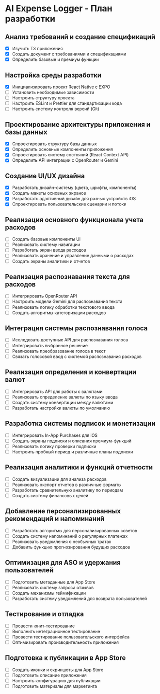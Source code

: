 # AI Expense Logger - План разработки

## Анализ требований и создание спецификаций
- [x] Изучить ТЗ приложения
- [x] Создать документ с требованиями и спецификациями
- [x] Определить базовые и премиум функции

## Настройка среды разработки
- [x] Инициализировать проект React Native с EXPO
- [ ] Установить необходимые зависимости
- [ ] Настроить структуру проекта
- [ ] Настроить ESLint и Prettier для стандартизации кода
- [ ] Настроить систему контроля версий (Git)

## Проектирование архитектуры приложения и базы данных
- [x] Спроектировать структуру базы данных
- [x] Определить основные компоненты приложения
- [x] Спроектировать систему состояний (React Context API)
- [x] Определить API интеграции с OpenRouter и Gemini

## Создание UI/UX дизайна
- [x] Разработать дизайн-систему (цвета, шрифты, компоненты)
- [x] Создать макеты основных экранов
- [x] Разработать адаптивный дизайн для разных устройств iOS
- [x] Спроектировать пользовательские сценарии и потоки

## Реализация основного функционала учета расходов
- [ ] Создать базовые компоненты UI
- [ ] Реализовать систему навигации
- [ ] Разработать экран ввода расходов
- [ ] Реализовать хранение и управление данными о расходах
- [ ] Создать экраны аналитики и отчетов

## Реализация распознавания текста для расходов
- [ ] Интегрировать OpenRouter API
- [ ] Настроить модели Gemini для распознавания текста
- [ ] Реализовать логику обработки текстового ввода
- [ ] Создать алгоритмы категоризации расходов

## Интеграция системы распознавания голоса
- [ ] Исследовать доступные API для распознавания голоса
- [ ] Интегрировать выбранное решение
- [ ] Реализовать преобразование голоса в текст
- [ ] Связать голосовой ввод с системой распознавания расходов

## Реализация определения и конвертации валют
- [ ] Интегрировать API для работы с валютами
- [ ] Реализовать определение валюты по языку ввода
- [ ] Создать систему конвертации между валютами
- [ ] Разработать настройки валюты по умолчанию

## Разработка системы подписок и монетизации
- [ ] Интегрировать In-App Purchases для iOS
- [ ] Создать экраны подписки и описания премиум-функций
- [ ] Реализовать логику проверки подписки
- [ ] Настроить пробный период и различные планы подписки

## Реализация аналитики и функций отчетности
- [ ] Создать визуализации для анализа расходов
- [ ] Реализовать экспорт отчетов в различные форматы
- [ ] Разработать сравнительную аналитику по периодам
- [ ] Создать систему финансовых целей

## Добавление персонализированных рекомендаций и напоминаний
- [ ] Разработать алгоритмы для персонализированных советов
- [ ] Создать систему напоминаний о регулярных платежах
- [ ] Реализовать уведомления о необычных тратах
- [ ] Добавить функцию прогнозирования будущих расходов

## Оптимизация для ASO и удержания пользователей
- [ ] Подготовить метаданные для App Store
- [ ] Реализовать систему запроса отзывов
- [ ] Создать механизмы геймификации
- [ ] Разработать систему уведомлений для возврата пользователей

## Тестирование и отладка
- [ ] Провести юнит-тестирование
- [ ] Выполнить интеграционное тестирование
- [ ] Провести тестирование пользовательского интерфейса
- [ ] Оптимизировать производительность приложения

## Подготовка к публикации в App Store
- [ ] Создать иконки и скриншоты для App Store
- [ ] Подготовить описание приложения
- [ ] Настроить конфигурацию для публикации
- [ ] Подготовить материалы для маркетинга

